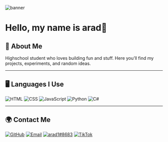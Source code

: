 <p align="center">

![banner](https://readme-typing-svg.herokuapp.com?font=Fira+Code&size=40&pause=1000&color=26b1ed&background=ac0dd4,c457fa&center=true&width=1200&height=100&lines=+)

# Hello, my name is arad👋

## 🚀 About Me
Highschool student who loves building fun and stuff.
Here you’ll find my projects, experiments, and random ideas.

---

## 🖥️ Languages I Use
![HTML](https://img.shields.io/badge/HTML-FF5733?style=for-the-badge&logo=html5&logoColor=white)
![CSS](https://img.shields.io/badge/CSS-264de4?style=for-the-badge&logo=css3&logoColor=white)
![JavaScript](https://img.shields.io/badge/JavaScript-F7E017?style=for-the-badge&logo=javascript&logoColor=black)
![Python](https://img.shields.io/badge/Python-3776AB?style=for-the-badge&logo=python&logoColor=white)
![C#](https://img.shields.io/badge/C%23-239120?style=for-the-badge&logo=csharp&logoColor=white)

---

## 🌍 Contact Me
[![GitHub](https://img.shields.io/badge/GitHub-181717?style=for-the-badge&logo=github&logoColor=white)](https://github.com/arad411)
[![Email](https://img.shields.io/badge/Email-D14836?style=for-the-badge&logo=gmail&logoColor=white)](https://mail.google.com/mail/?view=cm&to=araddvir@gmail.com)
[![arad1#8683](https://img.shields.io/badge/Discord-5865F2?style=for-the-badge&logo=discord&logoColor=white)](#)
[![TikTok](https://img.shields.io/badge/TikTok-000000?style=for-the-badge&logo=tiktok&logoColor=white)](https://www.tiktok.com/@sudoarad411?_t=ZS-903OjiOwjvM&_r=1)

</p>
